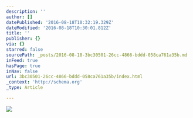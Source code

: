 ```yaml
---
description: ''
author: []
datePublished: '2016-08-18T10:32:19.329Z'
dateModified: '2016-08-18T10:30:01.812Z'
title: ''
publisher: {}
via: {}
starred: false
sourcePath: _posts/2016-08-18-3bc30501-26cc-4866-bddd-058ca761a35b.md
inFeed: true
hasPage: true
inNav: false
url: 3bc30501-26cc-4866-bddd-058ca761a35b/index.html
_context: 'http://schema.org'
_type: Article

---
```

![](https://the-grid-user-content.s3-us-west-2.amazonaws.com/d12b8c55-5c3c-48cb-8e35-309fb67ed70c.jpg)